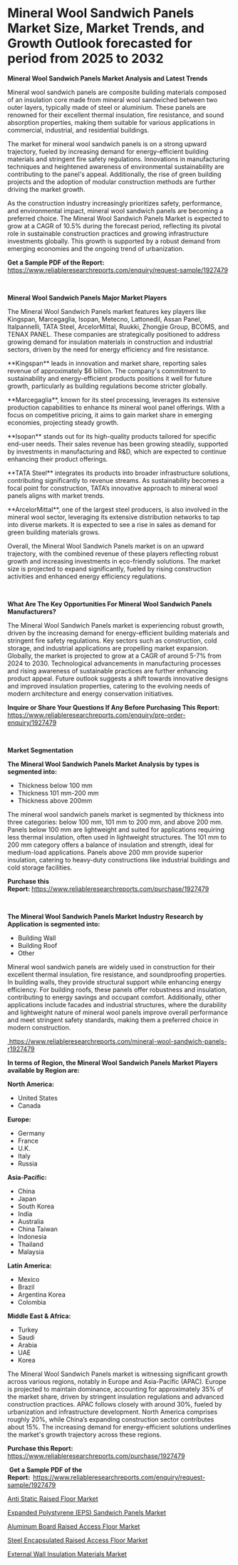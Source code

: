 <p><h1>Mineral Wool Sandwich Panels Market Size, Market Trends, and Growth Outlook forecasted for period from 2025 to 2032</h1></p><p><strong>Mineral Wool Sandwich Panels Market Analysis and Latest Trends</strong></p>
<p><p>Mineral wool sandwich panels are composite building materials composed of an insulation core made from mineral wool sandwiched between two outer layers, typically made of steel or aluminium. These panels are renowned for their excellent thermal insulation, fire resistance, and sound absorption properties, making them suitable for various applications in commercial, industrial, and residential buildings.</p><p>The market for mineral wool sandwich panels is on a strong upward trajectory, fueled by increasing demand for energy-efficient building materials and stringent fire safety regulations. Innovations in manufacturing techniques and heightened awareness of environmental sustainability are contributing to the panel's appeal. Additionally, the rise of green building projects and the adoption of modular construction methods are further driving the market growth.</p><p>As the construction industry increasingly prioritizes safety, performance, and environmental impact, mineral wool sandwich panels are becoming a preferred choice. The Mineral Wool Sandwich Panels Market is expected to grow at a CAGR of 10.5% during the forecast period, reflecting its pivotal role in sustainable construction practices and growing infrastructure investments globally. This growth is supported by a robust demand from emerging economies and the ongoing trend of urbanization.</p></p>
<p><strong>Get a Sample PDF of the Report:&nbsp;</strong> <a href="https://www.reliableresearchreports.com/enquiry/request-sample/1927479?utm_campaign=113&utm_medium=2&utm_source=Github&utm_content=ia&utm_term=15012025&utm_id=mineral-wool-sandwich-panels">https://www.reliableresearchreports.com/enquiry/request-sample/1927479</a></p>
<p>&nbsp;</p>
<p><strong>Mineral Wool Sandwich Panels Major Market Players</strong></p>
<p><p>The Mineral Wool Sandwich Panels market features key players like Kingspan, Marcegaglia, Isopan, Metecno, Lattonedil, Assan Panel, Italpannelli, TATA Steel, ArcelorMittal, Ruukki, Zhongjie Group, BCOMS, and TENAX PANEL. These companies are strategically positioned to address growing demand for insulation materials in construction and industrial sectors, driven by the need for energy efficiency and fire resistance. </p><p>**Kingspan** leads in innovation and market share, reporting sales revenue of approximately $6 billion. The company's commitment to sustainability and energy-efficient products positions it well for future growth, particularly as building regulations become stricter globally. </p><p>**Marcegaglia**, known for its steel processing, leverages its extensive production capabilities to enhance its mineral wool panel offerings. With a focus on competitive pricing, it aims to gain market share in emerging economies, projecting steady growth.</p><p>**Isopan** stands out for its high-quality products tailored for specific end-user needs. Their sales revenue has been growing steadily, supported by investments in manufacturing and R&D, which are expected to continue enhancing their product offerings.</p><p>**TATA Steel** integrates its products into broader infrastructure solutions, contributing significantly to revenue streams. As sustainability becomes a focal point for construction, TATA’s innovative approach to mineral wool panels aligns with market trends.</p><p>**ArcelorMittal**, one of the largest steel producers, is also involved in the mineral wool sector, leveraging its extensive distribution networks to tap into diverse markets. It is expected to see a rise in sales as demand for green building materials grows.</p><p>Overall, the Mineral Wool Sandwich Panels market is on an upward trajectory, with the combined revenue of these players reflecting robust growth and increasing investments in eco-friendly solutions. The market size is projected to expand significantly, fueled by rising construction activities and enhanced energy efficiency regulations.</p></p>
<p>&nbsp;</p>
<p><strong>What Are The Key Opportunities For Mineral Wool Sandwich Panels Manufacturers?</strong></p>
<p><p>The Mineral Wool Sandwich Panels market is experiencing robust growth, driven by the increasing demand for energy-efficient building materials and stringent fire safety regulations. Key sectors such as construction, cold storage, and industrial applications are propelling market expansion. Globally, the market is projected to grow at a CAGR of around 5-7% from 2024 to 2030. Technological advancements in manufacturing processes and rising awareness of sustainable practices are further enhancing product appeal. Future outlook suggests a shift towards innovative designs and improved insulation properties, catering to the evolving needs of modern architecture and energy conservation initiatives.</p></p>
<p><strong>Inquire or Share Your Questions If Any Before Purchasing This Report:</strong> <a href="https://www.reliableresearchreports.com/enquiry/pre-order-enquiry/1927479?utm_campaign=113&utm_medium=2&utm_source=Github&utm_content=ia&utm_term=15012025&utm_id=mineral-wool-sandwich-panels">https://www.reliableresearchreports.com/enquiry/pre-order-enquiry/1927479</a></p>
<p>&nbsp;</p>
<p><strong>Market Segmentation</strong></p>
<p><strong>The Mineral Wool Sandwich Panels Market Analysis by types is segmented into:</strong></p>
<p><ul><li>Thickness below 100 mm</li><li>Thickness 101 mm-200 mm</li><li>Thickness above 200mm</li></ul></p>
<p><p>The mineral wool sandwich panels market is segmented by thickness into three categories: below 100 mm, 101 mm to 200 mm, and above 200 mm. Panels below 100 mm are lightweight and suited for applications requiring less thermal insulation, often used in lightweight structures. The 101 mm to 200 mm category offers a balance of insulation and strength, ideal for medium-load applications. Panels above 200 mm provide superior insulation, catering to heavy-duty constructions like industrial buildings and cold storage facilities.</p></p>
<p><strong>Purchase this Report:&nbsp;</strong><a href="https://www.reliableresearchreports.com/purchase/1927479?utm_campaign=113&utm_medium=2&utm_source=Github&utm_content=ia&utm_term=15012025&utm_id=mineral-wool-sandwich-panels">https://www.reliableresearchreports.com/purchase/1927479</a></p>
<p>&nbsp;</p>
<p><strong>The Mineral Wool Sandwich Panels Market Industry Research by Application is segmented into:</strong></p>
<p><ul><li>Building Wall</li><li>Building Roof</li><li>Other</li></ul></p>
<p><p>Mineral wool sandwich panels are widely used in construction for their excellent thermal insulation, fire resistance, and soundproofing properties. In building walls, they provide structural support while enhancing energy efficiency. For building roofs, these panels offer robustness and insulation, contributing to energy savings and occupant comfort. Additionally, other applications include facades and industrial structures, where the durability and lightweight nature of mineral wool panels improve overall performance and meet stringent safety standards, making them a preferred choice in modern construction.</p></p>
<p><a href="https://www.reliableresearchreports.com/mineral-wool-sandwich-panels-r1927479?utm_campaign=113&utm_medium=2&utm_source=Github&utm_content=ia&utm_term=15012025&utm_id=mineral-wool-sandwich-panels">&nbsp;https://www.reliableresearchreports.com/mineral-wool-sandwich-panels-r1927479</a></p>
<p><strong>In terms of Region, the Mineral Wool Sandwich Panels Market Players available by Region are:</strong></p>
<p>
    <p> <strong> North America: </strong>
        <ul>
            <li>United States</li>
            <li>Canada</li>
        </ul>
        </p> 
    <p> <strong> Europe: </strong>
        <ul>
            <li>Germany</li>
            <li>France</li>
            <li>U.K.</li>
            <li>Italy</li>
            <li>Russia</li>
        </ul>
        </p> 
    <p> <strong> Asia-Pacific: </strong>
        <ul>
            <li>China</li>
            <li>Japan</li>
            <li>South Korea</li>
            <li>India</li>
            <li>Australia</li>
            <li>China Taiwan</li>
            <li>Indonesia</li>
            <li>Thailand</li>
            <li>Malaysia</li>
        </ul>
        </p> 
    <p> <strong> Latin America: </strong>
        <ul>
            <li>Mexico</li>
            <li>Brazil</li>
            <li>Argentina Korea</li>
            <li>Colombia</li>
        </ul>
        </p> 
    <p> <strong> Middle East & Africa: </strong>
        <ul>
            <li>Turkey</li>
            <li>Saudi</li>
            <li>Arabia</li>
            <li>UAE</li>
            <li>Korea</li>
        </ul>
    </p>
    </p>
<p><p>The Mineral Wool Sandwich Panels market is witnessing significant growth across various regions, notably in Europe and Asia-Pacific (APAC). Europe is projected to maintain dominance, accounting for approximately 35% of the market share, driven by stringent insulation regulations and advanced construction practices. APAC follows closely with around 30%, fueled by urbanization and infrastructure development. North America comprises roughly 20%, while China’s expanding construction sector contributes about 15%. The increasing demand for energy-efficient solutions underlines the market's growth trajectory across these regions.</p></p>
<p><strong>Purchase this Report: </strong><a href="https://www.reliableresearchreports.com/purchase/1927479?utm_campaign=113&utm_medium=2&utm_source=Github&utm_content=ia&utm_term=15012025&utm_id=mineral-wool-sandwich-panels">https://www.reliableresearchreports.com/purchase/1927479</a></p>
<p>&nbsp;<strong>Get a Sample PDF of the Report:&nbsp;&nbsp;</strong><a href="https://www.reliableresearchreports.com/enquiry/request-sample/1927479?utm_campaign=113&utm_medium=2&utm_source=Github&utm_content=ia&utm_term=15012025&utm_id=mineral-wool-sandwich-panels">https://www.reliableresearchreports.com/enquiry/request-sample/1927479</a></p>
<p><strong></strong></p>
<p><p><a href="https://github.com/rileymgdorcas/Market-Research-Report-List-1/blob/main/anti-static-raised-floor-market.md?utm_campaign=113&utm_medium=2&utm_source=Github&utm_content=ia&utm_term=15012025&utm_id=mineral-wool-sandwich-panels">Anti Static Raised Floor Market</a></p><p><a href="https://github.com/LilianFaulkner65/Market-Research-Report-List-1/blob/main/expanded-polystyrene-eps-sandwich-panels-market.md?utm_campaign=113&utm_medium=2&utm_source=Github&utm_content=ia&utm_term=15012025&utm_id=mineral-wool-sandwich-panels">Expanded Polystyrene (EPS) Sandwich Panels Market</a></p><p><a href="https://github.com/lehumiston1971679/Market-Research-Report-List-1/blob/main/aluminum-board-raised-access-floor-market.md?utm_campaign=113&utm_medium=2&utm_source=Github&utm_content=ia&utm_term=15012025&utm_id=mineral-wool-sandwich-panels">Aluminum Board Raised Access Floor Market</a></p><p><a href="https://github.com/locarol73/Market-Research-Report-List-1/blob/main/steel-encapsulated-raised-access-floor-market.md?utm_campaign=113&utm_medium=2&utm_source=Github&utm_content=ia&utm_term=15012025&utm_id=mineral-wool-sandwich-panels">Steel Encapsulated Raised Access Floor Market</a></p><p><a href="https://github.com/SamiaChowdhury801/Market-Research-Report-List-1/blob/main/external-wall-insulation-materials-market.md?utm_campaign=113&utm_medium=2&utm_source=Github&utm_content=ia&utm_term=15012025&utm_id=mineral-wool-sandwich-panels">External Wall Insulation Materials Market</a></p></p>
